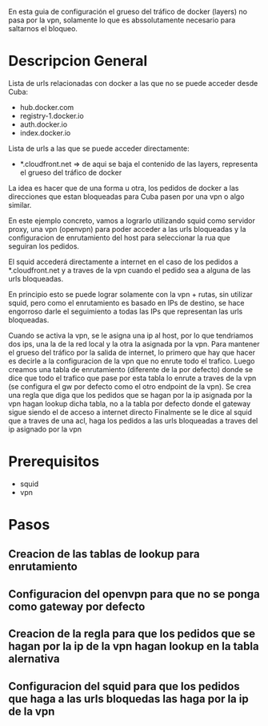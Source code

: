 En esta guia de configuración el grueso del tráfico de docker (layers) no pasa por la vpn, solamente lo que es abssolutamente necesario para saltarnos el bloqueo.


# Descripcion General

Lista de urls relacionadas con docker a las que no se puede acceder desde Cuba:
* hub.docker.com
* registry-1.docker.io
* auth.docker.io
* index.docker.io

Lista de urls a las que se puede acceder directamente:
* *.cloudfront.net => de aqui se baja el contenido de las layers, representa el grueso del tráfico de docker

La idea es hacer que de una forma u otra, los pedidos de docker a las direcciones que estan bloqueadas para Cuba pasen por una vpn o algo similar.

En este ejemplo concreto, vamos a lograrlo utilizando squid como servidor proxy, una vpn (openvpn) para poder acceder a las urls bloqueadas y la configuracion  de enrutamiento del host para seleccionar la rua que seguiran los pedidos.

El squid accederá directamente a internet en el caso de los pedidos a *.cloudfront.net y a traves de la vpn cuando el pedido sea a alguna de las urls bloqueadas.

En principio esto se puede lograr solamente con la vpn + rutas, sin utilizar squid, pero como el enrutamiento es basado en IPs de destino, se hace engorroso darle el seguimiento a todas las IPs que representan las urls bloqueadas.

Cuando se activa la vpn, se le asigna una ip al host, por lo que tendriamos dos ips, una la de la red local y la otra la asignada por la vpn.
Para mantener el grueso del tráfico por la salida de internet, lo primero que hay que hacer es decirle a la configuracion de la vpn que no enrute todo el trafico.
Luego creamos una tabla de enrutamiento (diferente de la por defecto) donde se dice que todo el trafico que pase por esta tabla lo enrute a traves de la vpn (se configura el gw por defecto como el otro endpoint de la vpn). 
Se crea una regla que diga que los pedidos que se hagan por la ip asignada por la vpn hagan lookup dicha tabla, no a la tabla por defecto donde el gateway sigue siendo el de acceso a internet directo
Finalmente se le dice al squid que a traves de una acl, haga los pedidos a las urls bloqueadas a traves del ip asignado por la vpn

# Prerequisitos

* squid
* vpn

# Pasos

## Creacion de las tablas de lookup para enrutamiento

## Configuracion del openvpn para que no se ponga como gateway por defecto

## Creacion de la regla para que los pedidos que se hagan por la ip de la vpn hagan lookup en la tabla alernativa

## Configuracion del squid para que los pedidos que haga a las urls bloquedas las haga por la ip de la vpn
